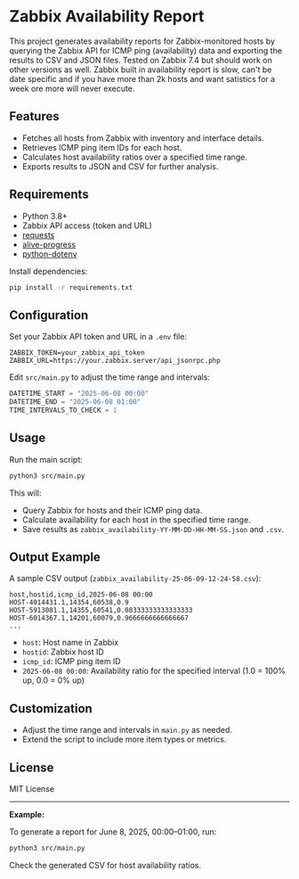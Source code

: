 # Zabbix Availability Report

This project generates availability reports for Zabbix-monitored hosts by querying the Zabbix API for ICMP ping (availability) data and exporting the results to CSV and JSON files.
Tested on Zabbix 7.4 but should work on other versions as well.
Zabbix built in availability report is slow, can't be date specific and if you have more than 2k hosts and want satistics for a week ore more will never execute. 

## Features

- Fetches all hosts from Zabbix with inventory and interface details.
- Retrieves ICMP ping item IDs for each host.
- Calculates host availability ratios over a specified time range.
- Exports results to JSON and CSV for further analysis.

## Requirements

- Python 3.8+
- Zabbix API access (token and URL)
- [requests](https://pypi.org/project/requests/)
- [alive-progress](https://pypi.org/project/alive-progress/)
- [python-dotenv](https://pypi.org/project/python-dotenv/)

Install dependencies:

```bash
pip install -r requirements.txt
```

## Configuration

Set your Zabbix API token and URL in a `.env` file:

```
ZABBIX_TOKEN=your_zabbix_api_token
ZABBIX_URL=https://your.zabbix.server/api_jsonrpc.php
```

Edit `src/main.py` to adjust the time range and intervals:

```python
DATETIME_START = "2025-06-08 00:00"
DATETIME_END = "2025-06-08 01:00"
TIME_INTERVALS_TO_CHECK = 1
```

## Usage

Run the main script:

```bash
python3 src/main.py
```

This will:

- Query Zabbix for hosts and their ICMP ping data.
- Calculate availability for each host in the specified time range.
- Save results as `zabbix_availability-YY-MM-DD-HH-MM-SS.json` and `.csv`.

## Output Example

A sample CSV output (`zabbix_availability-25-06-09-12-24-58.csv`):

```
host,hostid,icmp_id,2025-06-08 00:00
HOST-4014431.1,14354,60538,0.9
HOST-5913081.1,14355,60541,0.08333333333333333
HOST-6014367.1,14201,60079,0.9666666666666667
...
```

- `host`: Host name in Zabbix
- `hostid`: Zabbix host ID
- `icmp_id`: ICMP ping item ID
- `2025-06-08 00:00`: Availability ratio for the specified interval (1.0 = 100% up, 0.0 = 0% up)

## Customization

- Adjust the time range and intervals in `main.py` as needed.
- Extend the script to include more item types or metrics.

## License

MIT License

---

**Example:**

To generate a report for June 8, 2025, 00:00–01:00, run:

```bash
python3 src/main.py
```

Check the generated CSV for host availability ratios.